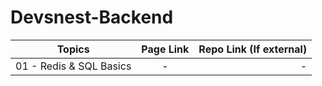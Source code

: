 # Devsnest-Backend

| Topics                  | Page Link | Repo Link (If external) |
| ----------------------- | :-------: | ----------------------: |
| 01 - Redis & SQL Basics |     -     |                       - |
